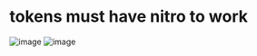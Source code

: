 # tokens must have nitro to work

![image](https://cdn.discordapp.com/attachments/1075440944016543774/1104434678380896306/boost.jpeg)
![image](https://cdn.discordapp.com/attachments/1075440944016543774/1104434695065837729/yuhhh.jpeg)

